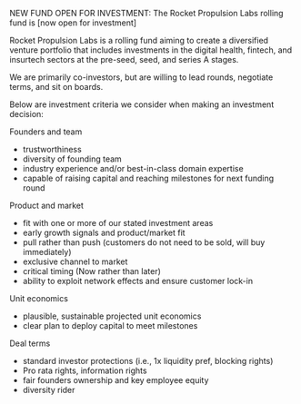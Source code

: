 NEW FUND OPEN FOR INVESTMENT: The Rocket Propulsion Labs rolling fund is [now open for investment]

Rocket Propulsion Labs is a rolling fund aiming to create a diversified venture portfolio that includes investments in the digital health, fintech, and insurtech sectors at the pre-seed, seed, and series A stages. 

We are primarily co-investors, but are willing to lead rounds, negotiate terms, and sit on boards.

Below are investment criteria we consider when making an investment decision:

Founders and team
* trustworthiness
* diversity of founding team 
* industry experience and/or best-in-class domain expertise
* capable of raising capital and reaching milestones for next funding round

Product and market
* fit with one or more of our stated investment areas
* early growth signals and product/market fit
* pull rather than push (customers do not need to be sold, will buy immediately)
* exclusive channel to market
* critical timing (Now rather than later)
* ability to exploit network effects and ensure customer lock-in

Unit economics
* plausible, sustainable projected unit economics
* clear plan to deploy capital to meet milestones

Deal terms
* standard investor protections (i.e., 1x liquidity pref, blocking rights)
* Pro rata rights, information rights
* fair founders ownership and key employee equity
* diversity rider
